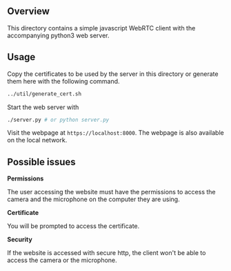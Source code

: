 ## Overview

This directory contains a simple javascript WebRTC client with the
accompanying python3 web server.

## Usage

Copy the certificates to be used by the server in this directory or generate 
them here with the following command.

```sh
../util/generate_cert.sh
```


Start the web server with

```sh
./server.py # or python server.py
```

Visit the webpage at `https://localhost:8000`. The webpage is also available
on the local network.

## Possible issues

**Permissions**

The user accessing the website must have the permissions to access the camera 
and the microphone on the computer they are using.

**Certificate**

You will be prompted to access the certificate.

**Security**

If the website is accessed with secure http, the client won't be able to access 
the camera or the microphone.
